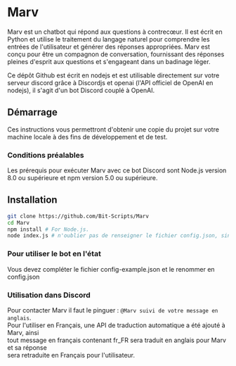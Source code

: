 # Marv

Marv est un chatbot qui répond aux questions à contrecœur. Il est écrit en Python et utilise le traitement du langage naturel pour comprendre les entrées de l'utilisateur et générer des réponses appropriées. Marv est conçu pour être un compagnon de conversation, fournissant des réponses pleines d'esprit aux questions et s'engageant dans un badinage léger. 

Ce dépôt Github est écrit en nodejs et est utilisable directement sur votre serveur discord grâce à Discordjs et openai (l'API officiel de OpenAI en nodejs), il s'agit d'un bot Discord couplé à OpenAI.

## Démarrage 

Ces instructions vous permettront d'obtenir une copie du projet sur votre machine locale à des fins de développement et de test. 

### Conditions préalables  

Les prérequis pour exécuter Marv avec ce bot Discord sont Node.js version 8.0 ou supérieure et npm version 5.0 ou supérieure.

## Installation

```bash 
git clone https://github.com/Bit-Scripts/Marv 
cd Marv 
npm install # For Node.js. 
node index.js # n'oublier pas de renseigner le fichier config.json, sinon Marv ne se lancera pas correctement.
```

### Pour utiliser le bot en l'état

Vous devez compléter le fichier config-example.json et le renommer en config.json

### Utilisation dans Discord

Pour contacter Marv il faut le pinguer : `@Marv suivi de votre message en anglais`.  
Pour l'utiliser en Français, une API de traduction automatique a été ajouté à Marv, ainsi  
tout message en français contenant fr_FR sera traduit en anglais pour Marv et sa réponse  
sera retraduite en Français pour l'utilisateur.
